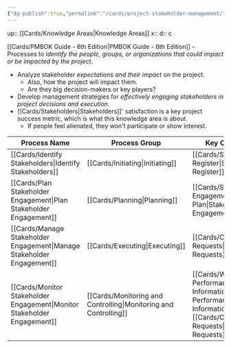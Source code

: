 ```yaml
---
{"dg-publish":true,"permalink":"/cards/project-stakeholder-management/"}
---
```


up:: [[Cards/Knowledge Areas\|Knowledge Areas]] 
x:: 
d:: c

[[Cards/PMBOK Guide - 6th Edition\|PMBOK Guide - 6th Edition]] - Processes to *identify the people, groups, or organizations that could impact or be impacted by the project*.
- ﻿﻿Analyze stakeholder *expectations and their impact* on the project.
	- Also, how the project will impact them.
	- Are they big decision-makers or key players?
- ﻿﻿Develop management strategies for *effectively engaging stakeholders in project decisions and execution*.
- [[Cards/Stakeholders\|Stakeholders]]' satisfaction is a key project success metric, which is what this knowledge area is about. 
	- If people feel alienated, they won't participate or show interest. 

|Process Name|Process Group|Key Outputs|
|---|---|---|
|[[Cards/Identify Stakeholders\|Identify Stakeholders]]|[[Cards/Initiating\|Initiating]]|[[Cards/Stakeholder Register\|Stakeholder Register]]|
|[[Cards/Plan Stakeholder Engagement\|Plan Stakeholder Engagement]]|[[Cards/Planning\|Planning]]|[[Cards/Stakeholder Engagement Plan\|Stakeholder Engagement Plan]]|
|[[Cards/Manage Stakeholder Engagement\|Manage Stakeholder Engagement]]|[[Cards/Executing\|Executing]]|[[Cards/Change Requests\|Change Requests]]|
|[[Cards/Monitor Stakeholder Engagement\|Monitor Stakeholder Engagement]]|[[Cards/Monitoring and Controlling\|Monitoring and Controlling]]|[[Cards/Work Performance Information\|Work Performance Information]]<br>[[Cards/Change Requests\|Change Requests]]|

